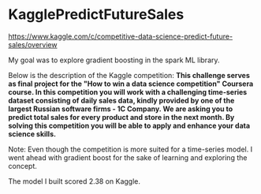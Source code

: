 # KagglePredictFutureSales
https://www.kaggle.com/c/competitive-data-science-predict-future-sales/overview

My goal was to explore gradient boosting in the spark ML library. 

Below is the description of the Kaggle competition:
**This challenge serves as final project for the "How to win a data science competition" Coursera course. In this competition you will work with a challenging time-series dataset consisting of daily sales data, kindly provided by one of the largest Russian software firms - 1C Company. We are asking you to predict total sales for every product and store in the next month. By solving this competition you will be able to apply and enhance your data science skills.**

Note: Even though the competition is more suited for a time-series model. I went ahead with gradient boost for the sake of learning and exploring the concept.

The model I built scored 2.38 on Kaggle.
